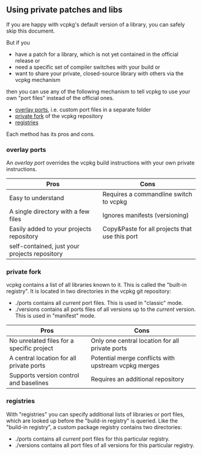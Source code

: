## Using private patches and libs
If you are happy with vcpkg's default version of a library, you can safely skip this document.

But if you
- have a patch for a library, which is not yet contained in the official release or
- need a specific set of compiler switches with your build or
- want to share your private, closed-source library with others via the vcpkg mechanism

then you can use any of the following mechanism to tell vcpkg to use your own "port files" instead of the official ones.

- [overlay ports](#overlay-ports), i.e. custom port files in a separate folder
- [private fork](#private-fork) of the vcpkg repository
- [registries](#registries)

Each method has its pros and cons.

### overlay ports
An _overlay port_ overrides the vcpkg build instructions with your own private instructions.

| Pros                                          | Cons                                           |
|-----------------------------------------------|------------------------------------------------|
| Easy to understand                            | Requires a commandline switch to vcpkg         |
| A single directory with a few files           | Ignores manifests (versioning)                 |
| Easily added to your projects repository      | Copy&Paste for all projects that use this port |
| self-contained, just your projects repository |                                                |

### private fork
vcpkg contains a list of all libraries known to it. This is called the "built-in registry". It is located in two directories in the vcpkg git repository:
- ./ports contains all _current_ port files. This is used in "classic" mode.
- ./versions contains all ports files of all versions up to the _current_ version. This is used in "manifest" mode.

| Pros                                          | Cons                                           |
|-----------------------------------------------|------------------------------------------------|
| No unrelated files for a specific project     | Only one central location for all private ports |
| A central location for all private ports      | Potential merge conflicts with upstream vcpkg merges |
| Supports version control and baselines        | Requires an additional repository |


### registries
With "registries" you can specify additional lists of libraries or port files, which are looked up before the "build-in registry" is queried. Like the "build-in registry", a custom package registry contains two directories:
- ./ports contains all _current_ port files for this particular registry.
- ./versions contains all port files of all versions for this particular registry.

